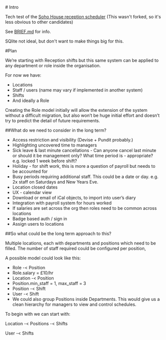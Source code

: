 # Intro

Tech test of the [Soho House reception scheduler](https://github.com/SohoHouse/reception-scheduler)
(This wasn't forked, so it's less obvious to other candidates)

See [BRIEF.md](/BRIEF.md) for info.


SQlite not ideal, but don't want to make things big for this.

#Plan

We’re starting with Reception shifts but this same system can be applied to any department or role inside the organisation.

For now we have:
- Locations
- Staff / users (name may vary if implemented in another system)
- Shifts
- And ideally a Role

Creating the Role model initially will allow the extension of the system without a difficult migration, but also won’t be huge initial effort and doesn’t try to predict the detail of future requirements.

##What do we need to consider in the long term?

- Access restriction and visibility (Devise + Pundit probably.)
- Highlighting uncovered time to managers
- Sick leave & last minute cancellations - Can anyone cancel last minute or should it be management only? What time period is - appropriate? e.g. locked 1 week before shift?
- Holiday - for shift work, this is more a question of payroll but needs to be accounted for
- Busy periods requiring additional staff. This could be a date or day. e.g. 2x staff on Saturdays and New Years Eve.
- Location closed dates
- UX - calendar view
- Download or email of iCal objects, to import into user’s diary
- Integration with payroll system for hours worked
- If salaries are set across the org then roles need to be common across locations
- Badge based auth / sign in
- Assign users to locations


##So what could be the long term approach to this?

Multiple locations, each with departments and positions which need to be filled.
The number of staff required could be configured per position,

A possible model could look like this:

- Role -< Position
- Role.salary = £10/hr
- Location -< Position
- Position.min_staff = 1, max_staff = 3
- Position -< Shift
- User -< Shift
- We could also group Positions inside Departments. This would give us a clean hierarchy for managers to view and control schedules.


To begin with we can start with:

Location -< Positions -< Shifts

User -< Shifts
